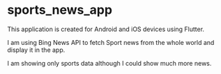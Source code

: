 # sports_news_app

This application is created for Android and iOS devices using Flutter.

I am using Bing News API to fetch Sport news from the whole world and display it in the app.

I am showing only sports data although I could show much more news.
